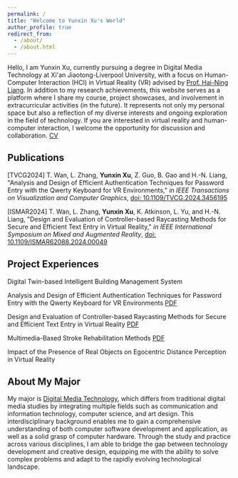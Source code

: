 ```yaml
---
permalink: /
title: "Welcome to Yunxin Xu's World"
author_profile: true
redirect_from: 
  - /about/
  - /about.html
---
```


Hello, I am Yunxin Xu, currently pursuing a degree in Digital Media Technology at Xi'an Jiaotong-Liverpool University, with a focus on Human-Computer Interaction (HCI) in Virtual Reality (VR) advised by [Prof. Hai-Ning Liang](https://cma.hkust-gz.edu.cn/faculty-regular/hai-ning-liang/). In addition to my research achievements, this website serves as a platform where I share my course, project showcases, and involvement in extracurricular activities (in the future). It represents not only my personal space but also a reflection of my diverse interests and ongoing exploration in the field of technology. If you are interested in virtual reality and human-computer interaction, I welcome the opportunity for discussion and collaboration.    [CV](files/cv.pdf)

Publications
------
[TVCG2024] T. Wan, L. Zhang, **Yunxin Xu**, Z. Guo, B. Gao and H.-N. Liang, "Analysis and Design of Efficient Authentication Techniques for Password Entry with the Qwerty Keyboard for VR Environments," _in IEEE Transactions on Visualization and Computer Graphics_, [doi: 10.1109/TVCG.2024.3456195](https://ieeexplore.ieee.org/document/10670490)

[ISMAR2024] T. Wan, L. Zhang, **Yunxin Xu**, K. Atkinson, L. Yu, and H.-N. Liang, "Design and Evaluation of Controller-based Raycasting Methods for Secure and Efficient Text Entry in Virtual Reality," _in IEEE International Symposium on Mixed and Augmented Reality_, [doi: 10.1109/ISMAR62088.2024.00049](https://ieeexplore.ieee.org/abstract/document/10765421)

Project Experiences
------
Digital Twin-based Intelligent Building Management System

Analysis and Design of Efficient Authentication Techniques for Password Entry with the Qwerty Keyboard for VR Environments    [PDF](files/Analysis_and_Design_of_Efficient_Authentication_Techniques_for_Password_Entry_with_the_Qwerty_Keyboard_for_VR_Environments.pdf)

Design and Evaluation of Controller-based Raycasting Methods for Secure and Efficient Text Entry in Virtual Reality    [PDF](Design_and_Evaluation_of_Controller-based_Raycasting_Methods_for_Secure_and_Efficient_Text_Entry_in_Virtual_Reality.pdf)

Multimedia-Based Stroke Rehabilitation Methods    [PDF](files/MEC202.pdf)

Impact of the Presence of Real Objects on Egocentric Distance Perception in Virtual Reality


About My Major
------
My major is [Digital Media Technology](https://www.xjtlu.edu.cn/zh/study/undergraduate/digital-media-technology), which differs from traditional digital media studies by integrating multiple fields such as communication and information technology, computer science, and art design. This interdisciplinary background enables me to gain a comprehensive understanding of both computer software development and application, as well as a solid grasp of computer hardware. Through the study and practice across various disciplines, I am able to bridge the gap between technology development and creative design, equipping me with the ability to solve complex problems and adapt to the rapidly evolving technological landscape.
